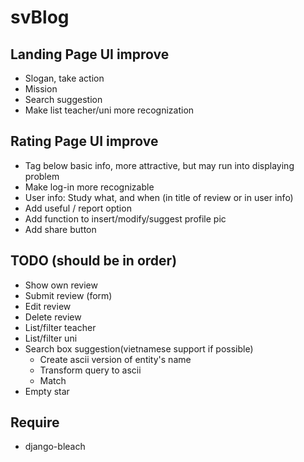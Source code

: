 # svBlog

## Landing Page UI improve

* Slogan, take action
* Mission
* Search suggestion
* Make list teacher/uni more recognization

## Rating Page UI improve

* Tag below basic info, more attractive, but may run into displaying problem
* Make log-in more recognizable
* User info: Study what, and when (in title of review or in user info)
* Add useful / report option
* Add function to insert/modify/suggest profile pic
* Add share button

## TODO (should be in order)

* Show own review
* Submit review (form)
* Edit review
* Delete review
* List/filter teacher
* List/filter uni
* Search box suggestion(vietnamese support if possible)
  * Create ascii version of entity's name
  * Transform query to ascii
  * Match
* Empty star
  
## Require
* django-bleach